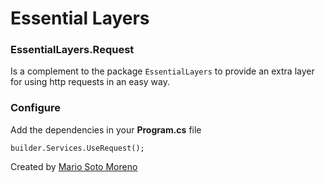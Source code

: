 # Essential Layers
### EssentialLayers.Request

Is a complement to the package `EssentialLayers` to provide an extra layer for using http requests in an easy way.

### Configure

Add the dependencies in your **Program.cs** file
```
builder.Services.UseRequest();
```

Created by [Mario Soto Moreno](https://github.com/MatProgrammerSM)